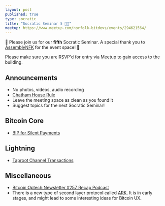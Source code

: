 ```yaml
---
layout: post
published: true
type: socratic
title: "Socratic Seminar 5 🚢🤫"
meetup: https://www.meetup.com/norfolk-bitdevs/events/294621564/
---
```


👋 Please join us for our **fifth** Socratic Seminar. A special thank you to [AssemblyNFK](https://www.assemblynfk.com) for the event space! 🙏

Please make sure you are RSVP'd for entry via Meetup to gain access to the building.

## Announcements

- No photos, videos, audio recording
- [Chatham House Rule](https://www.chathamhouse.org/about-us/chatham-house-rule)
- Leave the meeting space as clean as you found it
- Suggest topics for the next Socratic Seminar!

## Bitcoin Core

- [BIP for Silent Payments](https://lists.linuxfoundation.org/pipermail/bitcoin-dev/2023-June/021750.html)

## Lightning

- [Taproot Channel Transactions](https://ellemouton.com/posts/taproot-chan-txs/)

## Miscellaneous

- [Bitcoin Optech Newsletter #257 Recap Podcast](https://bitcoinops.org/en/podcast/2023/06/29/#preventing-coinjoin-pinning-with-v3-transaction-relay)
- There is a new type of second layer protocol called [ARK](https://github.com/fiksn/awesome-ark).  It is in early stages, and might lead to some interesting ideas for Bitcoin UX.
